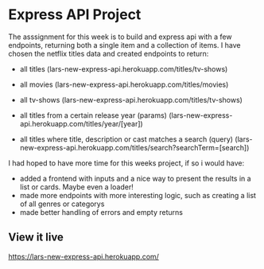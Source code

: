 # Express API Project

The asssignment for this week is to build and express api with a few endpoints, returning both a single item and a collection of items. I have chosen the netflix titles data and created endpoints to return: 

- all titles
(lars-new-express-api.herokuapp.com/titles/tv-shows)

- all movies
(lars-new-express-api.herokuapp.com/titles/movies)

- all tv-shows
(lars-new-express-api.herokuapp.com/titles/tv-shows)

- all titles from a certain release year (params)
(lars-new-express-api.herokuapp.com/titles/year/[year])

- all titles where title, description or cast matches a search (query)
(lars-new-express-api.herokuapp.com/titles/search?searchTerm=[search])

I had hoped to have more time for this weeks project, if so i would have:
- added a frontend with inputs and a nice way to present the results in a list or cards. Maybe even a loader!
- made more endpoints with more interesting logic, such as creating a list of all genres or categorys
- made better handling of errors and empty returns


## View it live
https://lars-new-express-api.herokuapp.com/
